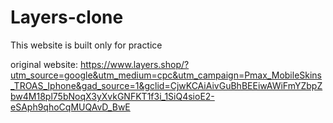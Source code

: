 # Layers-clone

This website is built only for practice


original website: https://www.layers.shop/?utm_source=google&utm_medium=cpc&utm_campaign=Pmax_MobileSkins_TROAS_Iphone&gad_source=1&gclid=CjwKCAiAivGuBhBEEiwAWiFmYZbpZbw4M18pl75bNoqX3yXvkGNFKT1f3i_1SiQ4sioE2-eSAph9qhoCqMUQAvD_BwE
